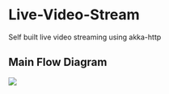 # Live-Video-Stream
Self built live video streaming using akka-http 

## Main Flow Diagram
<img src="https://github.com/eminayar/Live-Video-Stream/blob/master/diagram.png">
